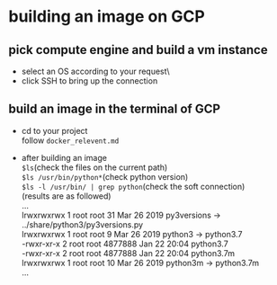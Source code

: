 # building an image on GCP
## pick compute engine and build a vm instance
- select an OS according to your request\
- click SSH to bring up the connection
## build an image in the terminal of GCP
- cd to your project\
  follow `docker_relevent.md`
  
- after building an image\
  `$ls`(check the files on the current path)\
  `$ls /usr/bin/python*`(check python version)\
  `$ls -l /usr/bin/ | grep python`(check the soft connection)\
  (results are as followed)\
  ...\
  lrwxrwxrwx 1 root root           31 Mar 26  2019 py3versions -> ../share/python3/py3versions.py\
  lrwxrwxrwx 1 root root            9 Mar 26  2019 python3 -> python3.7\
  -rwxr-xr-x 2 root root      4877888 Jan 22 20:04 python3.7\
  -rwxr-xr-x 2 root root      4877888 Jan 22 20:04 python3.7m\
  lrwxrwxrwx 1 root root           10 Mar 26  2019 python3m -> python3.7m\
  ...
  
  

  
  


  
